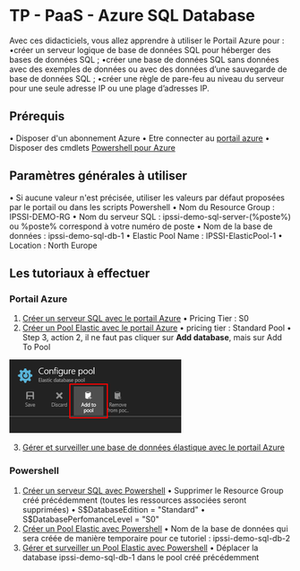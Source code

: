 # TP - PaaS - Azure SQL Database

Avec ces didacticiels, vous allez apprendre à utiliser le Portail Azure pour :
•créer un serveur logique de base de données SQL pour héberger des bases de données SQL ;
•créer une base de données SQL sans données avec des exemples de données ou avec des données d’une sauvegarde de base de données SQL ;
•créer une règle de pare-feu au niveau du serveur pour une seule adresse IP ou une plage d’adresses IP.

## Prérequis

• Disposer d'un abonnement Azure
• Etre connecter au [portail azure](https://portal.azure.com/)
• Disposer des cmdlets [Powershell pour Azure](https://azure.microsoft.com/en-us/documentation/articles/powershell-install-configure/)

## Paramètres générales à utiliser
• Si aucune valeur n'est précisée, utiliser les valeurs par défaut proposées par le portail ou dans les scripts Powershell
• Nom du Resource Group : IPSSI-DEMO-RG
• Nom du serveur SQL : ipssi-demo-sql-server-(%poste%) ou %poste% correspond à votre numéro de poste
• Nom de la base de données : ipssi-demo-sql-db-1
• Elastic Pool Name : IPSSI-ElasticPool-1
• Location : North Europe

## Les tutoriaux à effectuer
### Portail Azure

1. [Créer un serveur SQL avec le portail Azure](https://azure.microsoft.com/fr-fr/documentation/articles/sql-database-get-started/)
• Pricing Tier : S0
2. [Créer un Pool Elastic avec le portail Azure](https://azure.microsoft.com/en-us/documentation/articles/sql-database-elastic-pool-create-portal/)
• pricing tier : Standard Pool
• Step 3, action 2, il ne faut pas cliquer sur **Add database**, mais sur Add To Pool

![Add Databse to a pool](./media/AzureSQLDatabase_1.png)

3. [Gérer et surveiller une base de données élastique avec le portail Azure](https://azure.microsoft.com/en-us/documentation/articles/sql-database-elastic-pool-manage-portal/#elastic-database-monitoring)

### Powershell
1. [Créer un serveur SQL avec Powershell](https://azure.microsoft.com/fr-fr/documentation/articles/sql-database-get-started/)
• Supprimer le Resource Group créé précédemment (toutes les ressources associées seront supprimées)
• S$DatabaseEdition = "Standard"
• S$DatabasePerfomanceLevel = "S0"
2. [Créer un Pool Elastic avec Powershell](https://azure.microsoft.com/en-us/documentation/articles/sql-database-elastic-pool-create-powershell/)
• Nom de la base de données qui sera créée de manière temporaire pour ce tutoriel : ipssi-demo-sql-db-2
3. [Gérer et surveiller un Pool Elastic avec Powershell](https://azure.microsoft.com/en-us/documentation/articles/sql-database-elastic-pool-manage-powershell/)
• Déplacer la database ipssi-demo-sql-db-1 dans le pool créé précédemment
